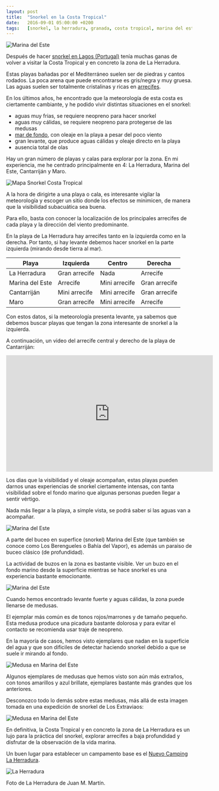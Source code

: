 ```yaml
---
layout: post
title:  "Snorkel en la Costa Tropical"
date:   2016-09-01 05:00:00 +0200
tags:	[snorkel, la herradura, granada, costa tropical, marina del este, maro, cantarrijan]
---
```


![Marina del Este][marinadeleste1b.png]

Después de hacer [snorkel en Lagos (Portugal)][lagos] tenía muchas ganas de
volver a visitar la Costa Tropical y en concreto la zona de La Herradura.

Estas playas bañadas por el Mediterráneo suelen ser de piedras y cantos
rodados. La poca arena que puede encontrarse es gris/negra y muy gruesa.
Las aguas suelen ser totalmente cristalinas y ricas en
[arrecifes][wiki_arrecife].

En los últimos años, he encontrado que la meteorología de esta costa es
ciertamente cambiante, y he podido vivir distintas situaciones en el snorkel:

* aguas muy frias, se requiere neopreno para hacer snorkel
* aguas muy cálidas, se requiere neopreno para protegerse de las medusas
* [mar de fondo][wiki_mar_de_fondo], con oleaje en la playa a pesar del poco viento
* gran levante, que produce aguas cálidas y oleaje directo en la playa
* ausencia total de olas

Hay un gran número de playas y calas para explorar por la zona. En mi
experiencia, me he centrado principalmente en 4: La Herradura, Marina del Este,
Cantarriján y Maro.

![Mapa Snorkel Costa Tropical][mapa.png]

A la hora de dirigirte a una playa o cala, es interesante vigilar la
meteorología y escoger un sitio donde los efectos se minimicen, de manera que
la visibilidad subacuática sea buena.

Para ello, basta con conocer la localización de los principales arrecifes de
cada playa y la dirección del viento predominante.

En la playa de La Herradura hay arrecifes tanto en la izquierda como en la
derecha. Por tanto, si hay levante debemos hacer snorkel en la parte izquierda
(mirando desde tierra al mar).

| Playa			| Izquierda	| Centro	| Derecha	|
|-----------------------|---------------|---------------|---------------|
| La Herradura		| Gran arrecife	| Nada		| Arrecife	|
| Marina del Este	| Arrecife	| Mini arrecife	| Gran arrecife |
| Cantarriján		| Mini arrecife	| Mini arrecife	| Gran arrecife |
| Maro			| Gran arrecife	| Mini arrecife	| Arrecife	|

<p/>

Con estos datos, si la meteorología presenta levante, ya sabemos que debemos
buscar playas que tengan la zona interesante de snorkel a la izquierda.

A continuación, un video del arrecife central y derecho  de la playa
de Cantarriján:

<center>
<iframe width="560" height="315"
	src="https://www.youtube.com/embed/45-EEc8bM9M?list=PLl_fK7dUYicNRar4-z0QYEabyJFjWLSSi"
	frameborder="0" allowfullscreen>
</iframe>
</center>

Los dias que la visibilidad y el oleaje acompañan, estas playas pueden darnos
unas experiencias de snorkel ciertamente intensas, con tanta visibilidad
sobre el fondo marino que algunas personas pueden llegar a sentir vértigo.

Nada más llegar a la playa, a simple vista, se podrá saber si las aguas van
a acompañar.

![Marina del Este][marinadeleste1c.png]

A parte del buceo en superfice (snorkel) Marina del Este (que también se
conoce como Los Berengueles o Bahía del Vapor), es además un paraiso de buceo
clásico (de profundidad).

La actividad de buzos en la zona es bastante visible. Ver un buzo en el fondo
marino desde la superficie mientras se hace snorkel es una experiencia
bastante emocionante.

![Marina del Este][marinadeleste2.jpg]

Cuando hemos encontrado levante fuerte y aguas cálidas, la zona puede llenarse
de medusas.

El ejemplar más común es de tonos rojos/marrones y de tamaño pequeño.
Esta medusa produce una picadura bastante dolorosa y para evitar el contacto
se recomienda usar traje de neopreno.

En la mayoría de casos, hemos visto ejemplares que nadan en la superficie
del agua y que son dificiles de detectar haciendo snorkel debido a que se suele
ir mirando al fondo.

![Medusa en Marina del Este][medusa2.png]

Algunos ejemplares de medusas que hemos visto son aún más extraños, con tonos
amarillos y azul brillate, ejemplares bastante más grandes que los anteriores.

Desconozco todo lo demás sobre estas medusas, más allá de esta imagen tomada en
una expedición de snorkel de Los Extraviaos:

![Medusa en Marina del Este][medusa.png]

En definitiva, la Costa Tropical y en concreto la zona de La Herradura es un
lujo para la práctica del snorkel, explorar arrecifes a baja profundidad y
disfrutar de la observación de la vida marina.

Un buen lugar para establecer un campamento base es el
[Nuevo Camping La Herradura][camping].


![La Herradura][laherradura1.jpg]

Foto de La Herradura de Juan M. Martín.

[lagos]:			{{site.url}}/2016/07/29/snorkel_lagos.html
[wiki_arrecife]:		https://es.wikipedia.org/wiki/Arrecife
[wiki_mar_de_fondo]:		https://es.wikipedia.org/wiki/Mar_de_fondo
[laherradura1.jpg]:		{{site.url}}/assets/snorkel_herradura_laherradura1.jpg
[marinadeleste1b.png]:		{{site.url}}/assets/snorkel_herradura_marinadeleste1b.png
[marinadeleste1c.png]:		{{site.url}}/assets/snorkel_herradura_marinadeleste1c.png
[marinadeleste2.jpg]:		{{site.url}}/assets/snorkel_herradura_marinadeleste2.jpg
[medusa.png]:			{{site.url}}/assets/snorkel_herradura_medusa.png
[medusa2.png]:			{{site.url}}/assets/snorkel_herradura_medusa2.png
[camping]:			http://www.nuevocamping.es/
[mapa.png]:			{{site.url}}/assets/snorkel_herradura_mapa.png
